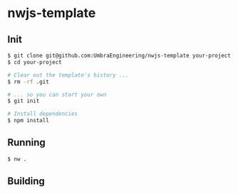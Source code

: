 
# nwjs-template

## Init

```bash
$ git clone git@github.com:UmbraEngineering/nwjs-template your-project
$ cd your-project

# Clear out the template's history ...
$ rm -rf .git

# ... so you can start your own
$ git init

# Install dependencies
$ npm install
```

## Running

```bash
$ nw .
```

## Building



